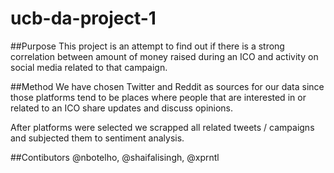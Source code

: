 # ucb-da-project-1

##Purpose
This project is an attempt to find out if there is a strong correlation between amount of money raised during an ICO and activity on social media related to that campaign. 
    
##Method
We have chosen Twitter and Reddit as sources for our data since those platforms tend to be places where people that are interested in or related to an ICO share updates and discuss opinions. 

After platforms were selected we scrapped all related tweets / campaigns and subjected them to sentiment analysis. 

##Contibutors
@nbotelho, @shaifalisingh, @xprntl
